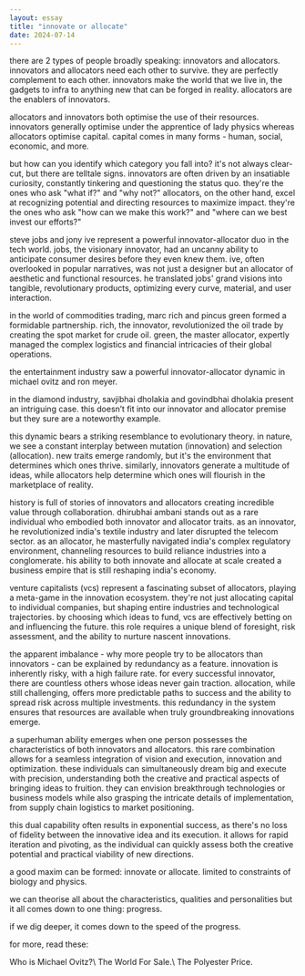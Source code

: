 ```yaml
---
layout: essay
title: "innovate or allocate"
date: 2024-07-14
---
```




there are 2 types of people broadly speaking: innovators and allocators. innovators and allocators need each other to survive. they are perfectly complement to each other. innovators make the world that we live in, the gadgets to infra to anything new that can be forged in reality. allocators are the enablers of innovators.

allocators and innovators both optimise the use of their resources. innovators generally optimise under the apprentice of lady physics whereas allocators optimise capital. capital comes in many forms - human, social, economic, and more.

but how can you identify which category you fall into? it's not always clear-cut, but there are telltale signs. innovators are often driven by an insatiable curiosity, constantly tinkering and questioning the status quo. they're the ones who ask "what if?" and "why not?" allocators, on the other hand, excel at recognizing potential and directing resources to maximize impact. they're the ones who ask "how can we make this work?" and "where can we best invest our efforts?"

steve jobs and jony ive represent a powerful innovator-allocator duo in the tech world. jobs, the visionary innovator, had an uncanny ability to anticipate consumer desires before they even knew them. ive, often overlooked in popular narratives, was not just a designer but an allocator of aesthetic and functional resources. he translated jobs' grand visions into tangible, revolutionary products, optimizing every curve, material, and user interaction.

in the world of commodities trading, marc rich and pincus green formed a formidable partnership. rich, the innovator, revolutionized the oil trade by creating the spot market for crude oil. green, the master allocator, expertly managed the complex logistics and financial intricacies of their global operations.

the entertainment industry saw a powerful innovator-allocator dynamic in michael ovitz and ron meyer.

in the diamond industry, savjibhai dholakia and govindbhai dholakia present an intriguing case. this doesn’t fit into our innovator and allocator premise but they sure are a noteworthy example.



this dynamic bears a striking resemblance to evolutionary theory. in nature, we see a constant interplay between mutation (innovation) and selection (allocation). new traits emerge randomly, but it's the environment that determines which ones thrive. similarly, innovators generate a multitude of ideas, while allocators help determine which ones will flourish in the marketplace of reality.

history is full of stories of innovators and allocators creating incredible value through collaboration. dhirubhai ambani stands out as a rare individual who embodied both innovator and allocator traits. as an innovator, he revolutionized india's textile industry and later disrupted the telecom sector. as an allocator, he masterfully navigated india's complex regulatory environment, channeling resources to build reliance industries into a conglomerate. his ability to both innovate and allocate at scale created a business empire that is still reshaping india's economy.

venture capitalists (vcs) represent a fascinating subset of allocators, playing a meta-game in the innovation ecosystem. they're not just allocating capital to individual companies, but shaping entire industries and technological trajectories. by choosing which ideas to fund, vcs are effectively betting on and influencing the future. this role requires a unique blend of foresight, risk assessment, and the ability to nurture nascent innovations.

the apparent imbalance - why more people try to be allocators than innovators - can be explained by redundancy as a feature. innovation is inherently risky, with a high failure rate. for every successful innovator, there are countless others whose ideas never gain traction. allocation, while still challenging, offers more predictable paths to success and the ability to spread risk across multiple investments. this redundancy in the system ensures that resources are available when truly groundbreaking innovations emerge.

a superhuman ability emerges when one person possesses the characteristics of both innovators and allocators. this rare combination allows for a seamless integration of vision and execution, innovation and optimization. these individuals can simultaneously dream big and execute with precision, understanding both the creative and practical aspects of bringing ideas to fruition. they can envision breakthrough technologies or business models while also grasping the intricate details of implementation, from supply chain logistics to market positioning.

this dual capability often results in exponential success, as there's no loss of fidelity between the innovative idea and its execution. it allows for rapid iteration and pivoting, as the individual can quickly assess both the creative potential and practical viability of new directions.

a good maxim can be formed: innovate or allocate. limited to constraints of biology and physics.

we can theorise all about the characteristics, qualities and personalities but it all comes down to one thing: progress.

if we dig deeper, it comes down to the speed of the progress.



for more, read these:

Who is Michael Ovitz?\\
The World For Sale.\\
The Polyester Price.

